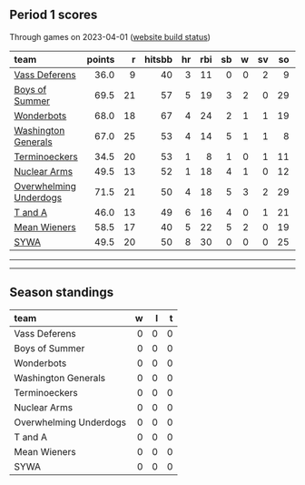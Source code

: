 

## Period 1 scores

Through games on 2023-04-01 ([website build status](https://github.com/brian-bot/pl-site/actions))


|team                   | points|  r| hitsbb| hr| rbi| sb|  w| sv| so|   era|  whip|
|:----------------------|------:|--:|------:|--:|---:|--:|--:|--:|--:|-----:|-----:|
|[Vass Deferens](./vassdeferens)|   36.0|  9|     40|  3|  11|  0|  0|  2|  9| 2.935| 1.043|
|[Boys of Summer](./boysofsummer)|   69.5| 21|     57|  5|  19|  3|  2|  0| 29| 4.563| 1.014|
|[Wonderbots](./wonderbots)|   68.0| 18|     67|  4|  24|  2|  1|  1| 19| 2.647| 0.941|
|[Washington Generals](./washingtongenerals)|   67.0| 25|     53|  4|  14|  5|  1|  1|  8| 2.571| 0.714|
|[Terminoeckers](./terminoeckers)|   34.5| 20|     53|  1|   8|  1|  0|  1| 11| 7.105| 2.211|
|[Nuclear Arms](./nucleararms)|   49.5| 13|     52|  1|  18|  4|  1|  0| 12| 2.250| 1.250|
|[Overwhelming Underdogs](./overwhelmingunderdogs)|   71.5| 21|     50|  4|  18|  5|  3|  2| 29| 3.494| 1.306|
|[T and A](./tanda)     |   46.0| 13|     49|  6|  16|  4|  0|  1| 21| 5.268| 1.829|
|[Mean Wieners](./meanwieners)|   58.5| 17|     40|  5|  22|  5|  2|  0| 19| 3.857| 1.029|
|[SYWA](./sywa)         |   49.5| 20|     50|  8|  30|  0|  0|  0| 25| 8.526| 1.737|

* * *
* * *

## Season standings


|team                   |  w|  l|  t|
|:----------------------|--:|--:|--:|
|Vass Deferens          |  0|  0|  0|
|Boys of Summer         |  0|  0|  0|
|Wonderbots             |  0|  0|  0|
|Washington Generals    |  0|  0|  0|
|Terminoeckers          |  0|  0|  0|
|Nuclear Arms           |  0|  0|  0|
|Overwhelming Underdogs |  0|  0|  0|
|T and A                |  0|  0|  0|
|Mean Wieners           |  0|  0|  0|
|SYWA                   |  0|  0|  0|


